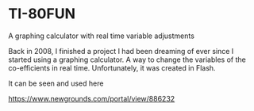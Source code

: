 # TI-80FUN
A graphing calculator with real time variable adjustments


Back in 2008, I finished a project I had been dreaming of ever since I started using a graphing calculator.  A way to change the variables of the co-efficients in real time.
Unfortunately, it was created in Flash.


It can be seen and used here

https://www.newgrounds.com/portal/view/886232








































